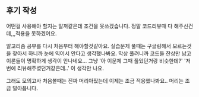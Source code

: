 ## 후기 작성

어떤걸 사용해야 할지는 알꺼같은데 조건을 못쓰겠습니다.
정말 코드리뷰때 다 해주신건데,,,적용을 못하겠어요.

알고리즘 공부를 다시 처음부터 해야할것같아요. 
실습문제 풀때는 구글링해서 모르는것을 찾아서 하니까 눈에 익어서 안다고 생각했나봐요.
막상 풀려니까 코드들 잔상만 남고 이론들이 명확하게 생각이 안나네요...
그냥 '아 이문제 그때 풀었던거랑 비슷한데?' '저번에 리뷰해주셨던거같은데..' 이 생각만 나요.

그래도 모의고사 처음볼때는 진짜 머리아팠는데 이제는 조금 적응했나봐요..
머리는 조금 덜아픕니다.
